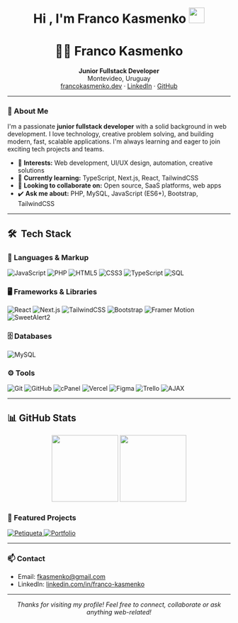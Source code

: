 <h1 align="center">Hi , I'm Franco Kasmenko <img src="https://media.giphy.com/media/hvRJCLFzcasrR4ia7z/giphy.gif" width="35"></h1>


<h1 align="center">👨‍💻 Franco Kasmenko</h1>
<p align="center">
  <b>Junior Fullstack Developer</b> <br>
  Montevideo, Uruguay <br>
  <a href="https://francokasmenko.dev" target="_blank">francokasmenko.dev</a> · 
  <a href="https://linkedin.com/in/franco-kasmenko" target="_blank">LinkedIn</a> · 
  <a href="https://github.com/FrancoKasmenko" target="_blank">GitHub</a>
</p>

---

### 👋 About Me

I'm a passionate **junior fullstack developer** with a solid background in web development. I love technology, creative problem solving, and building modern, fast, scalable applications. I'm always learning and eager to join exciting tech projects and teams.

<ul>
  <li>🔎 <b>Interests:</b> Web development, UI/UX design, automation, creative solutions</li>
  <li>🌱 <b>Currently learning:</b> TypeScript, Next.js, React, TailwindCSS</li>
  <li>👯 <b>Looking to collaborate on:</b> Open source, SaaS platforms, web apps</li>
  <li>✔️ <b>Ask me about:</b> PHP, MySQL, JavaScript (ES6+), Bootstrap, TailwindCSS</li>
</ul>

---
## 🛠️ &nbsp;Tech Stack

### 🔧 Languages & Markup

![JavaScript](https://img.shields.io/badge/JavaScript-%23323330.svg?style=for-the-badge&logo=javascript&logoColor=F7DF1E)
![PHP](https://img.shields.io/badge/PHP-%23777BB4.svg?style=for-the-badge&logo=php&logoColor=white)
![HTML5](https://img.shields.io/badge/html5-%23E34F26.svg?style=for-the-badge&logo=html5&logoColor=white)
![CSS3](https://img.shields.io/badge/css3-%231572B6.svg?style=for-the-badge&logo=css3&logoColor=white)
![TypeScript](https://img.shields.io/badge/TypeScript-%23007ACC.svg?style=for-the-badge&logo=typescript&logoColor=white)
![SQL](https://img.shields.io/badge/SQL-%230074D1.svg?style=for-the-badge&logo=postgresql&logoColor=white)

### 🖥️ Frameworks & Libraries

![React](https://img.shields.io/badge/React-%2361DAFB.svg?style=for-the-badge&logo=react&logoColor=222)
![Next.js](https://img.shields.io/badge/Next.js-%23000000.svg?style=for-the-badge&logo=nextdotjs&logoColor=fff)
![TailwindCSS](https://img.shields.io/badge/TailwindCSS-%2338bdf8.svg?style=for-the-badge&logo=tailwindcss&logoColor=white)
![Bootstrap](https://img.shields.io/badge/Bootstrap-%237e13f8.svg?style=for-the-badge&logo=bootstrap&logoColor=fff)
![Framer Motion](https://img.shields.io/badge/Framer%20Motion-e637bf?style=for-the-badge&logo=framer&logoColor=fff)
![SweetAlert2](https://img.shields.io/badge/SweetAlert2-%23FF6F91.svg?style=for-the-badge&logo=react&logoColor=fff)

### 🗄️ Databases

![MySQL](https://img.shields.io/badge/MySQL-%2300618a.svg?style=for-the-badge&logo=mysql&logoColor=white)

### ⚙️ Tools

![Git](https://img.shields.io/badge/git-%23F05033.svg?style=for-the-badge&logo=git&logoColor=white)
![GitHub](https://img.shields.io/badge/github-%23121011.svg?style=for-the-badge&logo=github&logoColor=white)
![cPanel](https://img.shields.io/badge/cPanel-%23FF6C2C.svg?style=for-the-badge&logo=cpanel&logoColor=white)
![Vercel](https://img.shields.io/badge/Vercel-%23000000.svg?style=for-the-badge&logo=vercel&logoColor=white)
![Figma](https://img.shields.io/badge/Figma-%23F24E1E.svg?style=for-the-badge&logo=figma&logoColor=white)
![Trello](https://img.shields.io/badge/Trello-%23026AA7.svg?style=for-the-badge&logo=trello&logoColor=white)
![AJAX](https://img.shields.io/badge/AJAX-%230074D1.svg?style=for-the-badge&logo=ajax&logoColor=white)

---

## 📊 GitHub Stats

<div align="center">
  <img src="https://github-readme-stats.vercel.app/api?username=FrancoKasmenko&theme=algolia&show_icons=true&count_private=true&border_radius=12&hide=stars" height="150"/>
  <img src="https://github-readme-stats.vercel.app/api/top-langs/?username=FrancoKasmenko&layout=compact&theme=algolia&border_radius=12" height="150"/>
</div>

### 🚀 Featured Projects

<p align="left">
  <a href="https://petiqueta.uy">
    <img src="https://github-readme-stats.vercel.app/api/pin/?username=FrancoKasmenko&repo=petiqueta" alt="Petiqueta" />
  </a>
  <a href="https://francokasmenko.dev">
    <img src="https://github-readme-stats.vercel.app/api/pin/?username=FrancoKasmenko&repo=portfolio" alt="Portfolio" />
  </a>
</p>

---

### 📫 Contact

<ul>
  <li>Email: <a href="mailto:fkasmenko@gmail.com">fkasmenko@gmail.com</a></li>
  <li>LinkedIn: <a href="https://linkedin.com/in/franco-kasmenko" target="_blank">linkedin.com/in/franco-kasmenko</a></li>
</ul>

---

<p align="center">
  <i>Thanks for visiting my profile! Feel free to connect, collaborate or ask anything web-related!</i>
</p>
